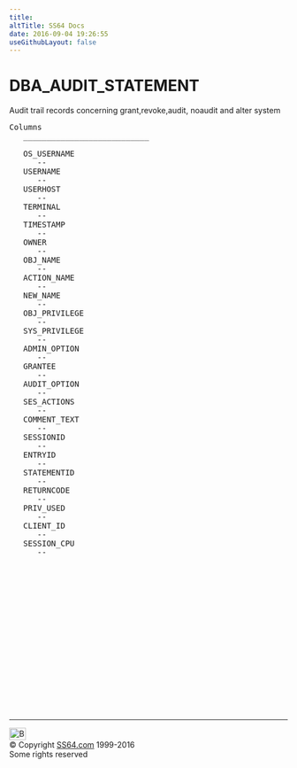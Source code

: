 ```yaml
---
title:
altTitle: SS64 Docs
date: 2016-09-04 19:26:55
useGithubLayout: false
---
```

<!-- #BeginLibraryItem "/Library/head_orad.lbi" --><!-- #EndLibraryItem --><h1>DBA_AUDIT_STATEMENT </h1><p>Audit trail records concerning grant,revoke,audit, noaudit and alter system </p> 
 
<pre>Columns
   ___________________________
 
   OS_USERNAME
      --
   USERNAME
      --
   USERHOST
      --
   TERMINAL
      --
   TIMESTAMP
      --
   OWNER
      --
   OBJ_NAME
      --
   ACTION_NAME
      --
   NEW_NAME
      --
   OBJ_PRIVILEGE
      --
   SYS_PRIVILEGE
      --
   ADMIN_OPTION
      --
   GRANTEE
      --
   AUDIT_OPTION
      --
   SES_ACTIONS
      --
   COMMENT_TEXT
      --
   SESSIONID
      --
   ENTRYID
      --
   STATEMENTID
      --
   RETURNCODE
      --
   PRIV_USED
      --
   CLIENT_ID
      --
   SESSION_CPU
      --

</pre><!-- #BeginLibraryItem "/Library/foot_orad.lbi" --><p>
<!-- oracle-footer -->
<ins class="adsbygoogle" style="display:inline-block;width:300px;height:250px" data-ad-client="ca-pub-6140977852749469" data-ad-slot="4275490898"></ins>
<script>
(adsbygoogle = window.adsbygoogle || []).push({});
</script></p>
<hr>
<div id="bl" class="footer"><a href="DBA_AUDIT_STATEMENT.html#"><img src="../images/top.png" width="30" height="22" alt="Back to the Top"></a></div>
<div id="br" class="footer, tagline">© Copyright <a href="../index.html">SS64.com</a> 1999-2016<br>
Some rights reserved</div>
<!-- #EndLibraryItem -->

